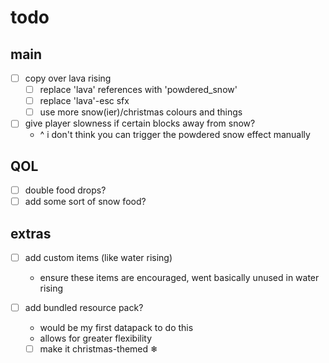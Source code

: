 # todo

## main
- [ ] copy over lava rising
  - [ ] replace 'lava' references with 'powdered_snow'
  - [ ] replace 'lava'-esc sfx
  - [ ] use more snow(ier)/christmas colours and things

- [ ] give player slowness if certain blocks away from snow?
  - ^ i don't think you can trigger the powdered snow effect manually

## QOL
- [ ] double food drops?
- [ ] add some sort of snow food?

## extras
- [ ] add custom items (like water rising)
  - ensure these items are encouraged, went basically unused in water rising

- [ ] add bundled resource pack?
  - would be my first datapack to do this
  - allows for greater flexibility
  - [ ] make it christmas-themed ❄